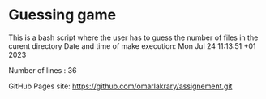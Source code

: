 # Guessing game
This is a bash script where the user has to guess the number of files in the curent directory
Date and time of make execution: Mon Jul 24 11:13:51 +01 2023

Number of lines : 36

GitHub Pages site: https://github.com/omarlakrary/assignement.git
